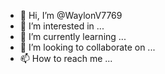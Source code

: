- 👋 Hi, I’m @WaylonV7769
- 👀 I’m interested in ...
- 🌱 I’m currently learning ...
- 💞️ I’m looking to collaborate on ...
- 📫 How to reach me ...

<!---
WaylonV7769/WaylonV7769 is a ✨ speci
al ✨ repository because its `README.md` (this file) appears on your GitHub profile.
You can click the Preview link to take a look at your changes.
--->
